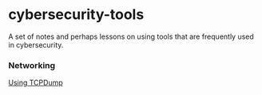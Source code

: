 # cybersecurity-tools
A set of notes and perhaps lessons on using tools that are frequently used in cybersecurity.

### Networking

[Using TCPDump](https://github.com/rickhenderson/cybersecurity-tools/blob/main/packet-capture/tcpdump.md)

